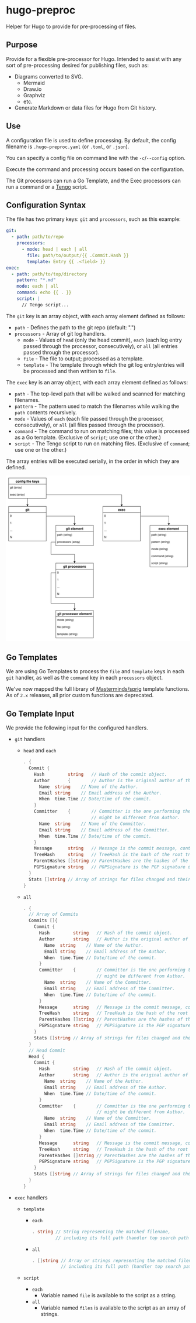 # hugo-preproc

Helper for Hugo to provide for pre-processing of files.

## Purpose

Provide for a flexible pre-processor for Hugo. Intended to assist with any sort
of pre-processing desired for publishing files, such as:

* Diagrams converted to SVG.
  * Mermaid
  * Draw.io
  * Graphviz
  * etc.
* Generate Markdown or data files for Hugo from Git history.

## Use

A configuration file is used to define processing.  By default, the config
filename is `.hugo-preproc.yaml` (or `.toml`, or `.json`).

You can specify a config file on command line with the `-c`/`--config` option.

Execute the command and processing occurs based on the configuration.

The Git processors can run a Go Template, and the Exec processors can run
a command or a [Tengo](https://github.com/d5/tengo) script.

## Configuration Syntax

The file has two primary keys: `git` and `processors`, such as this example:

``` yaml
git:
  - path: path/to/repo
    processors:
      - mode: head | each | all
        file: path/to/output/{{ .Commit.Hash }}
        template: Entry {{ .<field> }}
exec:
  - path: path/to/top/directory
    pattern: "*.md"
    mode: each | all
    command: echo {{ . }}
    script: |
      // Tengo script...
```

The `git` key  is an array object, with each array element defined as follows:

* `path` - Defines the path to the git repo (default: ".")
* `processors` - Array of git log handlers.
  * `mode` - Values of `head` (only the head commit), `each` (each log entry passed through the processor, consecutively), or `all` (all entries passed through the processor).
  * `file` - The file to output; processed as a template.
  * `template` - The template through which the git log entry/entries will be processed and then written to `file`.

The `exec` key is an array object, with each array element defined as follows:

* `path` - The top-level path that will be walked and scanned for matching filenames.
* `pattern` - The pattern used to match the filenames while walking the `path` contents recursively.
* `mode` - Values of `each` (each file passed through the processor, consecutively), or `all` (all files passed through the processor).
* `command` - The command to run on matching files; this value is processed as a Go template. (Exclusive of `script`; use one or the other.)
* `script` - The Tengo script to run on matching files. (Exclusive of `command`; use one or the other.)

The array entries will be executed serially, in the order in which they are defined.

![Configuration Data Structure](config-data-model.drawio.svg)

## Go Templates

We are using Go Templates to process the `file` and `template` keys in each `git` handler, as well as the `command` key in each `processors` object.

We've now mapped the full library of [Masterminds/sprig](https://github.com/Masterminds/sprig) template functions.
As of `2.x` releases, all prior custom functions are deprecated.

## Go Template Input

We provide the following input for the configured handlers.

* `git` handlers
  * `head` and `each`

    ``` go
    . {
      Commit {
        Hash         string   // Hash of the commit object.
        Author       {        // Author is the original author of the commit.
          Name  string    // Name of the Author.
          Email string    // Email address of the Author.
          When  time.Time // Date/time of the commit. 
        }
        Committer    {        // Committer is the one performing the commit,
                              // might be different from Author.
          Name  string    // Name of the Committer.
          Email string    // Email address of the Committer.
          When  time.Time // Date/time of the commit. 
        }
        Message      string   // Message is the commit message, contains arbitrary text.
        TreeHash     string   // TreeHash is the hash of the root tree of the commit.
        ParentHashes []string // ParentHashes are the hashes of the parent commits of the commit.
        PGPSignature string   // PGPSignature is the PGP signature of the commit.
      }
      Stats []string // Array of strings for files changed and their stats.
    }
    ```

  * `all`

    ``` go
    . {
      // Array of Commits
      Commits []{
        Commit {
          Hash         string   // Hash of the commit object.
          Author       string   // Author is the original author of the commit.
            Name  string    // Name of the Author.
            Email string    // Email address of the Author.
            When  time.Time // Date/time of the commit. 
          }
          Committer    {        // Committer is the one performing the commit,
                                // might be different from Author.
            Name  string    // Name of the Committer.
            Email string    // Email address of the Committer.
            When  time.Time // Date/time of the commit. 
          }
          Message      string   // Message is the commit message, contains arbitrary text.
          TreeHash     string   // TreeHash is the hash of the root tree of the commit.
          ParentHashes []string // ParentHashes are the hashes of the parent commits of the commit.
          PGPSignature string   // PGPSignature is the PGP signature of the commit.
        }
        Stats []string // Array of strings for files changed and their stats.
      }
      // Head Commit
      Head {
        Commit {
          Hash         string   // Hash of the commit object.
          Author       string   // Author is the original author of the commit.
            Name  string    // Name of the Author.
            Email string    // Email address of the Author.
            When  time.Time // Date/time of the commit. 
          }
          Committer    {        // Committer is the one performing the commit,
                                // might be different from Author.
            Name  string    // Name of the Committer.
            Email string    // Email address of the Committer.
            When  time.Time // Date/time of the commit. 
          }
          Message      string   // Message is the commit message, contains arbitrary text.
          TreeHash     string   // TreeHash is the hash of the root tree of the commit.
          ParentHashes []string // ParentHashes are the hashes of the parent commits of the commit.
          PGPSignature string   // PGPSignature is the PGP signature of the commit.
        }
        Stats []string // Array of strings for files changed and their stats.
      }
    }
    ```

* `exec` handlers
  * `template`
    * `each`

        ``` go
        . string // String representing the matched filename,
                 // including its full path (handler top search path + sub-path to file).
        ```

    * `all`

        ``` go
        . []string // Array or strings representing the matched filenames,
                   // including its full path (handler top search path + sub-path to file).
        ```

  * `script`
    * `each`
      * Variable named `file` is available to the script as a string.
    * `all`
      * Variable named `files` is available to the script as an array of strings.
